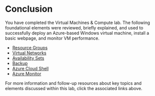 ﻿# Conclusion 

You have completed the Virtual Machines &amp; Compute lab. The following foundational elements were reviewed, briefly explained, and used to successfully deploy an Azure-based Windows virtual machine, install a basic webpage, and monitor VM performance. 

- [Resource Groups](https://learn.microsoft.com/en-us/azure/azure-resource-manager/management/manage-resource-groups-portal)
- [Virtual Networks](https://docs.microsoft.com/en-us/azure/virtual-network/virtual-networks-overview)
- [Availability Sets](https://learn.microsoft.com/en-us/azure/virtual-machines/availability-set-overview)
- [Backup](https://docs.microsoft.com/en-us/azure/backup/)
- [Azure Cloud Shell](https://docs.microsoft.com/en-gb/azure/cloud-shell/features)
- [Azure Monitor](https://docs.microsoft.com/en-gb/azure/azure-monitor/)

For more information and follow-up resources about key topics and elements discussed within this lab, click the associated links above.
